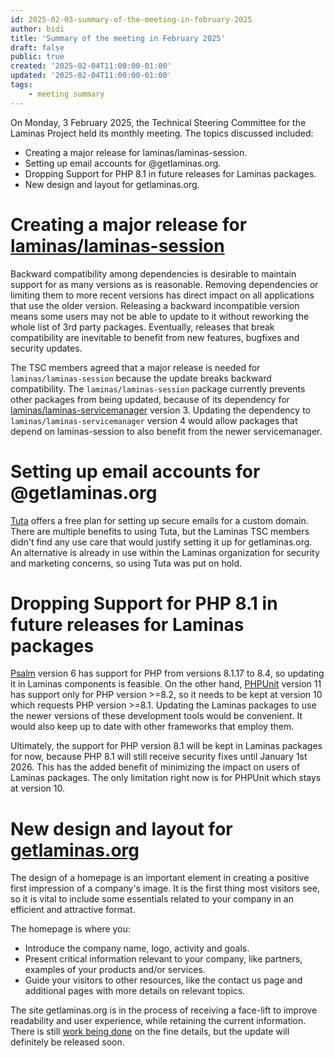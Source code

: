 ```yaml
---
id: 2025-02-03-summary-of-the-meeting-in-february-2025
author: bidi
title: 'Summary of the meeting in February 2025'
draft: false
public: true
created: '2025-02-04T11:00:00-01:00'
updated: '2025-02-04T11:00:00-01:00'
tags:
    - meeting summary
---
```


On Monday, 3 February 2025, the Technical Steering Committee for the Laminas Project held its monthly meeting.
The topics discussed included:

- Creating a major release for laminas/laminas-session.
- Setting up email accounts for @getlaminas.org.
- Dropping Support for PHP 8.1 in future releases for Laminas packages.
- New design and layout for getlaminas.org.

<!--- EXTENDED -->
# Creating a major release for [laminas/laminas-session](https://github.com/laminas/laminas-session)

Backward compatibility among dependencies is desirable to maintain support for as many versions as is reasonable.
Removing dependencies or limiting them to more recent versions has direct impact on all applications that use the older version.
Releasing a backward incompatible version means some users may not be able to update to it without reworking the whole list of 3rd party packages.
Eventually, releases that break compatibility are inevitable to benefit from new features, bugfixes and security updates.

The TSC members agreed that a major release is needed for `laminas/laminas-session` because the update breaks backward compatibility.
The `laminas/laminas-session` package currently prevents other packages from being updated, because of its dependency for [laminas/laminas-servicemanager](https://github.com/laminas/laminas-servicemanager) version 3.
Updating the dependency to `laminas/laminas-servicemanager` version 4 would allow packages that depend on laminas-session to also benefit from the newer servicemanager.

# Setting up email accounts for @getlaminas.org

[Tuta](https://tuta.com/blog/tutanota-for-open-source-teams) offers a free plan for setting up secure emails for a custom domain.
There are multiple benefits to using Tuta, but the Laminas TSC members didn't find any use care that would justify setting it up for getlaminas.org.
An alternative is already in use within the Laminas organization for security and marketing concerns, so using Tuta was put on hold.

# Dropping Support for PHP 8.1 in future releases for Laminas packages

[Psalm](https://github.com/vimeo/psalm) version 6 has support for PHP from versions 8.1.17 to 8.4, so updating it in Laminas components is feasible.
On the other hand, [PHPUnit](https://github.com/sebastianbergmann/phpunit) version 11 has support only for PHP version >=8.2, so it needs to be kept at version 10 which requests PHP version >=8.1.
Updating the Laminas packages to use the newer versions of these development tools would be convenient.
It would also keep up to date with other frameworks that employ them.

Ultimately, the support for PHP version 8.1 will be kept in Laminas packages for now, because PHP 8.1 will still receive security fixes until January 1st 2026.
This has the added benefit of minimizing the impact on users of Laminas packages.
The only limitation right now is for PHPUnit which stays at version 10. 

# New design and layout for [getlaminas.org](getlaminas.org)

The design of a homepage is an important element in creating a positive first impression of a company's image.
It is the first thing most visitors see, so it is vital to include some essentials related to your company in an efficient and attractive format.

The homepage is where you:

- Introduce the company name, logo, activity and goals.
- Present critical information relevant to your company, like partners, examples of your products and/or services.
- Guide your visitors to other resources, like the contact us page and additional pages with more details on relevant topics.

The site getlaminas.org is in the process of receiving a face-lift to improve readability and user experience, while retaining the current information.
There is still [work being done](https://github.com/laminas/getlaminas.org/issues/242) on the fine details, but the update will definitely be released soon.
